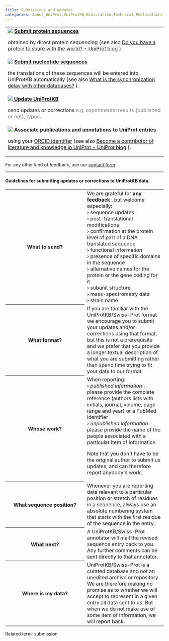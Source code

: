 ```yaml
---
title: Submissions and updates
categories: About_UniProt,UniProtKB,Biocuration,Technical,Publications,help
---
```


<div>

<table class="grid"><colgroup><col style="width: 100%" /></colgroup><tbody><tr class="odd"><td><img src="https://github.com/ebi-uniprot/uniprot-manual/raw/main/images/spin.png" /> <a href="http://www.ebi.ac.uk/swissprot/Submissions/spin/"><strong>Submit protein sequences</strong></a><p>obtained by direct protein sequencing (see also <a href="https://insideuniprot.blogspot.com/2015/07/do-you-have-protein-to-share-with-world.html">Do you have a protein to share with the world? - UniProt blog</a> ).</p></td></tr><tr class="even"><td><img src="https://github.com/ebi-uniprot/uniprot-manual/raw/main/images/webin.png" /> <a href="http://www.ebi.ac.uk/embl/Submission/webin.html"><strong>Submit nucleotide sequences</strong></a><p>the translations of these sequences will be entered into UniProtKB automatically (see also <a href="http://www.uniprot.org/help/synchronization">What is the synchronization delay with other databases?</a> ).</p></td></tr><tr class="odd"><td><a href="http://www.uniprot.org/update"><img src="https://github.com/ebi-uniprot/uniprot-manual/raw/main/images/comment.png" /> <strong>Update UniProtKB</strong></a><p>send updates or corrections <span style="color: grey;"> e.g. experimental results (published or not), typos... </span></p></td></tr><tr class="even"><td><img src="https://github.com/ebi-uniprot/uniprot-manual/raw/main/images/orcid.png" /> <a href="https://community.uniprot.org/bbsub/home.html"><strong>Associate publications and annotations to UniProt entries</strong></a><p>using your <a href="https://orcid.org/help">ORCID identifier</a> (see also <a href="https://insideuniprot.blogspot.com/2019/07/">Become a contributor of literature and knowledge in UniProt - UniProt blog</a> ).</p></td></tr></tbody></table>

For any other kind of feedback, use our [contact form](http://www.uniprot.org/contact) .

------------------------------------------------------------------------

<div id="guidelines">

#### Guidelines for submitting updates or corrections to UniProtKB data.

<table class="two-column"><colgroup><col style="width: 50%" /><col style="width: 50%" /></colgroup><tbody><tr class="odd"><th>What to send?</th><td>We are grateful for <strong>any feedback</strong> , but welcome especially:<br />
› sequence updates<br />
› post-translational modifications<br />
› confirmation at the protein level of part of a DNA translated sequence<br />
› functional information<br />
› presence of specific domains in the sequence<br />
› alternative names for the protein or the gene coding for it<br />
› subunit structure<br />
› mass-spectrometry data<br />
› strain name<br />
</td></tr><tr class="even"><th>What format?</th><td>If you are familiar with the UniProtKB/Swiss-Prot format we encourage you to submit your updates and/or corrections using that format, but this is not a prerequisite and we prefer that you provide a longer textual description of what you are submitting rather than spend time trying to fit your data to our format.</td></tr><tr class="odd"><th>Whose work?</th><td>When reporting:<br />
› <em>published information</em> : please provide the complete reference (authors lists with initials, journal, volume, page range and year) or a PubMed identifier<br />
› <em>unpublished information</em> : please provide the name of the people associated with a particular item of information<br />
<p>Note that you don't have to be the original author to submit us updates, and can therefore report anybody's work.</p></td></tr><tr class="even"><th>What sequence position?</th><td>Whenever you are reporting data relevant to a particular position or stretch of residues in a sequence, always use an absolute numbering system that starts with the first residue of the sequence in the entry.</td></tr><tr class="odd"><th>What next?</th><td>A UniProtKB/Swiss-Prot annotator will mail the revised sequence entry back to you. Any further comments can be sent directly to that annotator.</td></tr><tr class="even"><th>Where is my data?</th><td>UniProtKB/Swiss-Prot is a curated database and not an unedited archive or repository. We are therefore making no promise as to whether we will accept to represent in a given entry all data sent to us. But when we do not make use of some item of information, we will report back.</td></tr></tbody></table>

</div>

Related term: submission

</div>
